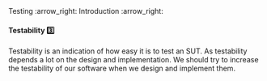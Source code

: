 <link rel="stylesheet" href="{{baseUrl}}/css/textbook.css">

<div class="website-content">

<div id="path">Testing :arrow_right: Introduction :arrow_right:</div>

<div id="title">

#### Testability :three:

</div>

<div id="body">

Testability is an indication of how easy it is to test an SUT. As testability depends a lot on the design and implementation. We should try to increase the testability of our software when we design and implement them.

</div>

<div id="extras">
<div>

</div>
